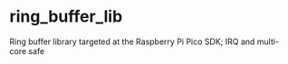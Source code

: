 # ring_buffer_lib
Ring buffer library targeted at the Raspberry Pi Pico SDK; IRQ and multi-core safe
